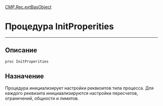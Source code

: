 ﻿---
Link: CMP.Rec.extBasObject.@InitProperities
---

<!---  Навигация
[Имя проекта](#) :
-->
[CMP.Rec.extBasObject](Default)

# Процедура InitProperities
---

## Описание

    proc InitProperities

<!--
## Аргументы{#Args}

### Аргумент1

Описание аргумента 1
-->

## Назначение

Процедура инициализирует настройки реквизитов типа процесса. Для каждого реквизита инициаализируются настройки пересчетов, ограничений, общности и лимитов.

<!--
## Пример

    InitProperities...
-->

